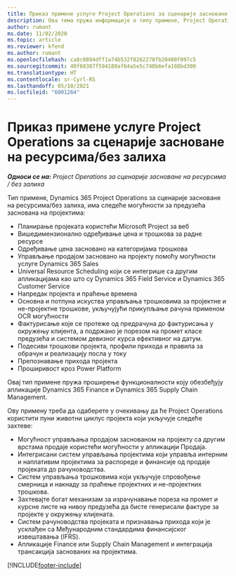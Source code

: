 ```yaml
---
title: Приказ примене услуге Project Operations за сценарије засноване на ресурсима/без залиха
description: Ова тема пружа информације о типу примене, Project Operations за сценарије засноване на ресурсима/без залиха.
author: rumant
ms.date: 11/02/2020
ms.topic: article
ms.reviewer: kfend
ms.author: rumant
ms.openlocfilehash: ca8c0894dff1a74b532f8262278fb20400f097c5
ms.sourcegitcommit: 40f68387f594180af64a5e5c748b6efa188bd300
ms.translationtype: HT
ms.contentlocale: sr-Cyrl-RS
ms.lasthandoff: 05/10/2021
ms.locfileid: "6001264"
---
```

# <a name="project-operations-for-resourcenon-stocked-based-scenarios-deployment-overview"></a>Приказ примене услуге Project Operations за сценарије засноване на ресурсима/без залиха

_**Односи се на:** Project Operations за сценарије засноване на ресурсима / без залиха_

Тип примене, Dynamics 365 Project Operations за сценарије засноване на ресурсима/без залиха, има следеће могућности за предузећа заснована на пројектима:

- Планирање пројеката користећи Microsoft Project за веб
- Вишедимензионално одређивање цена и трошкова за радне ресурсе
- Одређивање цена засновано на категоријама трошкова
- Управљање продајом засновано на пројекту помоћу могућности услуге Dynamics 365 Sales
- Universal Resource Scheduling који се интегрише са другим апликацијама као што су Dynamics 365 Field Service и Dynamics 365 Customer Service
- Напредак пројекта и праћење времена
- Основна и потпуна искуства управљања трошковима за пројектне и не-пројектне трошкове, укључујући прикупљање рачуна применом OCR могућности
- Фактурисање које се протеже од предрачуна до фактурисања у окружењу клијента, а подржано је порезом на промет класе предузећа и системом девизног курса ефективног на датум.
- Подесиви трошкови пројекта, профили прихода и правила за обрачун и реализацију посла у току
- Препознавање прихода пројекта
- Проширивост кроз Power Platform

Овај тип примене пружа проширење функционалности коју обезбеђују апликације Dynamics 365 Finance и Dynamics 365 Supply Chain Management.

Ову примену треба да одаберете у очекивању да ће Project Operations користити пуни животни циклус пројекта који укључује следеће захтеве:

- Могућност управљања продајом заснованом на пројекту са другим врстама продаје користећи могућности у апликацији Продаја.
- Интегрисани систем управљања пројектима који управља интерним и наплативим пројектима за распореде и финансије од продаје пројеката до рачуноводства.
- Систем управљања трошковима који укључује спровођење смерница и накнаду за праћење пројектних и не-пројектних трошкова.
- Захтевајте богат механизам за израчунавање пореза на промет и курсне листе на нивоу предузећа да бисте генерисали фактуре за пројекте у окружењу клијената.
- Систем рачуноводства пројеката и признавања прихода који је усклађен са Међународним стандардима финансијског извештавања (IFRS).
- Апликације Finance или Supply Chain Management и интеграција трансакција заснованих на пројектима.


[!INCLUDE[footer-include](../includes/footer-banner.md)]